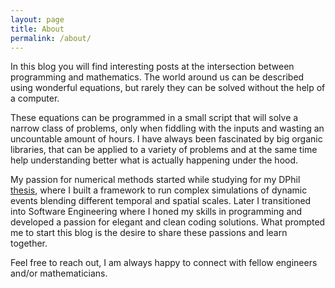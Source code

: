 ```yaml
---
layout: page
title: About
permalink: /about/
---
```


In this blog you will find interesting posts at the intersection between programming and mathematics. The world around us can be described using wonderful equations, but rarely they can be solved without the help of a computer.

These equations can be programmed in a small script that will solve a narrow class of problems, only when fiddling with the inputs and wasting an uncountable amount of hours. I have always been fascinated by big organic libraries, that can be applied to a variety of problems and at the same time help understanding better what is actually happening under the hood. 

My passion for numerical methods started while studying for my DPhil [thesis](https://ora.ox.ac.uk/objects/uuid:a2b5e067-ebfe-4c0f-b07e-840a6a4064de), where I built a framework to run complex simulations of dynamic events blending different temporal and spatial scales. Later I transitioned into Software Engineering where I honed my skills in programming and developed a passion for elegant and clean coding solutions. What prompted me to start this blog is the desire to share these passions and learn together. 

Feel free to reach out, I am always happy to connect with fellow engineers and/or mathematicians.   
